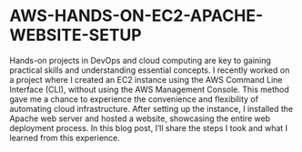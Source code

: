 # AWS-HANDS-ON-EC2-APACHE-WEBSITE-SETUP
Hands-on projects in DevOps and cloud computing are key to gaining practical skills and understanding essential concepts. 
I recently worked on a project where I created an EC2 instance using the AWS Command Line Interface (CLI), without using the AWS Management Console. 
This method gave me a chance to experience the convenience and flexibility of automating cloud infrastructure. 
After setting up the instance, I installed the Apache web server and hosted a website, showcasing the entire web deployment process. 
In this blog post, I’ll share the steps I took and what I learned from this experience.
